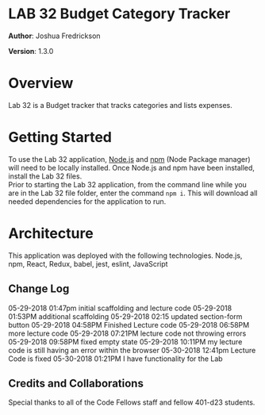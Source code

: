 # LAB 32  Budget Category Tracker

**Author**: Joshua Fredrickson

**Version**: 1.3.0 

# Overview

Lab 32 is a Budget tracker that tracks categories and lists expenses.


# Getting Started

To use the Lab 32 application, [Node.js](https://nodejs.org/en/) and [npm](https://www.npmjs.com/) 
(Node Package manager) will need to be locally installed.  Once Node.js and npm have been 
installed, install the Lab 32 files.  
 Prior to starting the Lab 32 application, from the command line while you are in the Lab 32 file 
 folder, enter the command `npm i`.  This will download all needed dependencies for the 
 application to run.   


# Architecture

This application was deployed with the following technologies.
Node.js, npm, React, Redux, babel, jest, eslint, JavaScript


## Change Log
05-29-2018 01:47pm initial scaffolding and lecture code
05-29-2018 01:53PM additional scaffolding
05-29-2018 02:15 updated section-form button
05-29-2018 04:58PM Finished Lecture code
05-29-2018 06:58PM more lecture code
05-29-2018 07:21PM lecture code not throwing errors
05-29-2018 09:58PM fixed empty state
05-29-2018 10:11PM my lecture code is still having an error within the browser
05-30-2018 12:41pm Lecture Code is fixed
05-30-2018 01:21PM I have functionality for the Lab




## Credits and Collaborations

Special thanks to all of the Code Fellows staff and fellow 401-d23 students.
